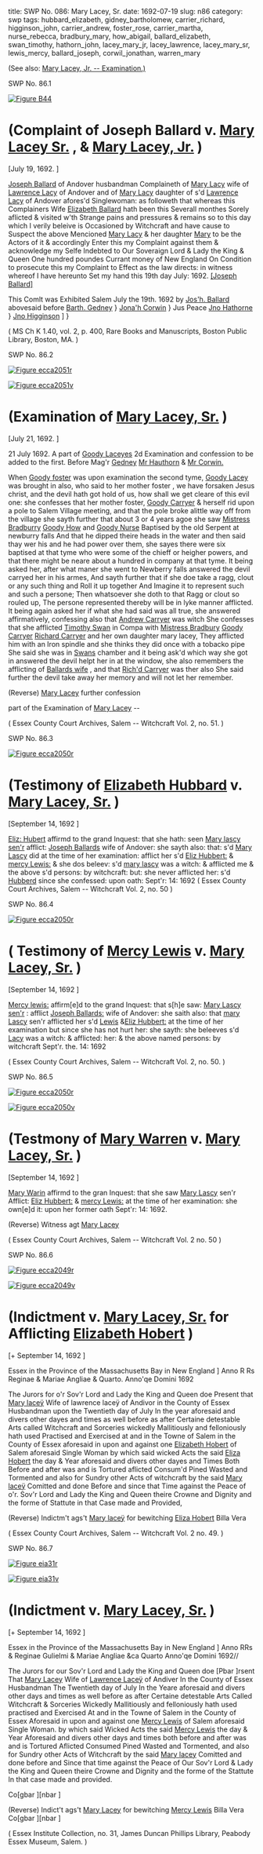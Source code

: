 title: SWP No. 086: Mary Lacey, Sr.
date: 1692-07-19
slug: n86
category: swp
tags: hubbard_elizabeth, gidney_bartholomew, carrier_richard, higginson_john, carrier_andrew, foster_rose, carrier_martha, nurse_rebecca, bradbury_mary, how_abigail, ballard_elizabeth, swan_timothy, hathorn_john, lacey_mary_jr, lacey_lawrence, lacey_mary_sr, lewis_mercy, ballard_joseph, corwil_jonathan, warren_mary




(See also: [Mary Lacey, Jr. -- Examination.)](/n2.html#n2.189)

<div markdown class="doc" id="n86.1">

<div class="doc_id">SWP No. 86.1</div>


<span markdown class="figure">[![Figure B44](archives/BPL/gifs/B44.gif)](archives/BPL/LARGE/B44.jpg)</span>

# (Complaint of Joseph Ballard v. [Mary Lacey Sr.](/tag/lacey_mary_sr.html) , & [Mary Lacey, Jr.](/tag/lacey_mary_jr.html) )

[July 19, 1692. ]

[Joseph Ballard](/tag/ballard_joseph.html) of Andover husbandman Complaineth of [Mary Lacy](/tag/lacey_mary_sr.html) wife of [Lawrence Lacy](/tag/lacey_lawrence.html) of Andover and of [Mary Lacy](/tag/lacey_mary_jr.html) daughter of s'd [Lawrence Lacy](/tag/lacey_lawrence.html) of Andover afores'd Singlewoman: as followeth that whereas this Complainers Wife [Elizabeth Ballard](/tag/ballard_elizabeth.html) hath been this Severall monthes Sorely aflicted & visited w'th Strange pains and pressures & remains so to this day which I verily beleive is Occasioned by Witchcraft and have cause to Suspect the above Mencioned [Mary Lacy](/tag/lacey_mary_sr.html) & her daughter [Mary](/tag/lacey_mary_jr.html) to be the Actors of it & accordingly Enter this my Complaint against them & acknowledge my Selfe Indebted to Our Soveraign Lord & Lady the King & Queen One hundred poundes Currant money of New England On Condition to prosecute this my Complaint to Effect as the law directs: in witness whereof I have hereunto Set my hand this 19th day July: 1692. 
                                                                      [[Joseph Ballard]](/tag/ballard_joseph.html)

This Comlt was Exhibited Salem July the 19th. 
1692 by [Jos'h. Ballard](/tag/ballard_joseph.html) abovesaid before
                                                              [Barth. Gedney](/tag/gidney_bartholomew.html) } 
                                                              [Jona'h Corwin](/tag/corwil_jonathan.html)    } Jus Peace
                                                              [Jno Hathorne](/tag/hathorn_john.html)        }
                                                              [Jno Higginson](/tag/higginson_john.html) ]   }

( MS Ch K 1.40, vol. 2, p. 400, Rare Books and Manuscripts, Boston Public Library, Boston, MA. )


</div>



<div markdown class="doc" id="n86.2">

<div class="doc_id">SWP No. 86.2</div>


<span markdown class="figure">[![Figure ecca2051r](archives/ecca/thumb/ecca2051r.jpg)](archives/ecca/large/ecca2051r.jpg)</span>

<span markdown class="figure">[![Figure ecca2051v](archives/ecca/thumb/ecca2051v.jpg)](archives/ecca/large/ecca2051v.jpg)</span>

# (Examination of [Mary Lacey, Sr.](/tag/lacey_mary_sr.html) )

[July 21, 1692. ]

21 July 1692.  A part of [Goody Laceyes](/tag/lacey_mary_sr.html) 2d Examination and confession to be added to the first. Before Mag'r [Gedney](/tag/gidney_bartholomew.html) [Mr Hauthorn](/tag/hathorn_john.html) & [Mr Corwin.](/tag/corwil_jonathan.html)

When [Goody foster](/tag/foster_rose.html) was upon examination the second tyme, [Goody Lacey](/tag/lacey_mary_sr.html) was brought in also, who said to her mother foster , we have forsaken Jesus christ, and the devil hath got hold of us, how shall we get cleare of this evil one:
she confesses that her mother foster, [Goody Carryer](/tag/carrier_martha.html) & herself rid upon a pole to Salem Village meeting, and that the pole broke alittle way off from the village she sayth further that about 3 or 4 years agoe she saw [Mistress Bradburry](/tag/bradbury_mary.html) [Goody How](/tag/how_abigail.html) and [Goody Nurse](/tag/nurse_rebecca.html) Baptised by the old Serpent at newburry falls And that he dipped theire heads in the water and then said thay wer his and he had power over them, she sayes there were six baptised at that tyme who were some of the chieff or heigher powers, and that there might be neare about a hundred in company at that tyme. It being asked her, after what maner she went to Newberry falls answered the devil carryed her in his armes, And sayth further that if she doe take a ragg, clout or any such thing and Roll it up together And Imagine it to represent such and such a persone; Then whatsoever she doth to that Ragg or clout so rouled up, The persone represented thereby will be in lyke manner afflicted. 
It being again asked her if what she had said was all true, she answered affirmatively, confessing also that [Andrew Carryer](/tag/carrier_andrew.html) was witch
She confesses that she afflicted [Timothy Swan](/tag/swan_timothy.html) in Compa with [Mistress Bradbury](/tag/bradbury_mary.html) [Goody Carryer](/tag/carrier_martha.html) [Richard Carryer](/tag/carrier_richard.html) and her own daughter mary lacey, They afflicted him with an Iron spindle and she thinks they did once with a tobacko pipe
She said she was in [Swans](/tag/swan_timothy.html) chamber and it being ask'd which way she got in answered the devil helpt her in at the window, she also remembers the afflicting of [Ballards wife](/tag/ballard_elizabeth.html) , and that [Rich'd Carryer](/tag/carrier_richard.html) was ther also
She said further the devil take away her memory and will not let her remember. 

(Reverse) [Mary Lacey](/tag/lacey_mary_sr.html) further confession

part of the Examination of [Mary Lacey](/tag/lacey_mary_sr.html) --

( Essex County Court Archives, Salem -- Witchcraft Vol. 2, no. 51. )


</div>



<div markdown class="doc" id="n86.3">

<div class="doc_id">SWP No. 86.3</div>


<span markdown class="figure">[![Figure ecca2050r](archives/ecca/thumb/ecca2050r.jpg)](archives/ecca/large/ecca2050r.jpg)</span>

# (Testimony of [Elizabeth Hubbard](/tag/hubbard_elizabeth.html) v. [Mary Lacey, Sr.](/tag/lacey_mary_sr.html) )

[September 14, 1692 ]

[Eliz: Hubert](/tag/hubbard_elizabeth.html) affirmd to the grand Inquest: that she hath: seen [Mary lascy sen'r](/tag/lacey_mary_sr.html) afflict: [Joseph Ballards](/tag/ballard_joseph.html) wife of Andover: she sayth also: that: s'd [Mary Lascy](/tag/lacey_mary_sr.html) did at the time of her examination: afflict her s'd [Eliz Hubbert:](/tag/hubbard_elizabeth.html) & [mercy Lewis:](/tag/lewis_mercy.html) & she dos beleev: s'd [mary lascy](/tag/lacey_mary_sr.html) was a witch: & afflicted me & the above s'd persons: by witchcraft: but: she never afflicted her: s'd [Hubberd](/tag/hubbard_elizabeth.html) since she confessed:
upon oath: Sept'r: 14: 1692  ( Essex County Court Archives, Salem -- Witchcraft Vol. 2, no. 50 )

</div>



<div markdown class="doc" id="n86.4">

<div class="doc_id">SWP No. 86.4</div>


<span markdown class="figure">[![Figure ecca2050r](archives/ecca/thumb/ecca2050r.jpg)](archives/ecca/large/ecca2050r.jpg)</span>

# ( Testimony of [Mercy Lewis](/tag/lewis_mercy.html) v. [Mary Lacey, Sr.](/tag/lacey_mary_sr.html) )

[September 14, 1692 ]

[Mercy lewis:](/tag/lewis_mercy.html) affirm[e]d to the grand Inquest: that s[h]e saw: [Mary Lascy sen'r](/tag/lacey_mary_sr.html) : afflict [Joseph Ballards:](/tag/ballard_joseph.html) wife of Andover: she saith also: that [mary Lascy](/tag/lacey_mary_sr.html) sen'r afflicted her s'd [Lewis](/tag/lewis_mercy.html) &[Eliz Hubbert:](/tag/hubbard_elizabeth.html) at the time of her examination but since she has not hurt her: she sayth: she beleeves s'd [Lacy](/tag/lacey_mary_sr.html) was a witch: & afflicted: her: & the above named persons: by witchcraft Sept'r. the. 14: 1692

( Essex County Court Archives, Salem -- Witchcraft Vol. 2, no. 50. )


</div>



<div markdown class="doc" id="n86.5">

<div class="doc_id">SWP No. 86.5</div>


<span markdown class="figure">[![Figure ecca2050r](archives/ecca/thumb/ecca2050r.jpg)](archives/ecca/large/ecca2050r.jpg)</span>

<span markdown class="figure">[![Figure ecca2050v](archives/ecca/thumb/ecca2050v.jpg)](archives/ecca/large/ecca2050v.jpg)</span>

# (Testmony of [Mary Warren](/tag/warren_mary.html) v. [Mary Lacey, Sr.](/tag/lacey_mary_sr.html) )

[September 14, 1692 ]

[Mary Warin](/tag/warren_mary.html) affirmd to the gran Inquest: that she saw [Mary Lascy](/tag/lacey_mary_sr.html) sen'r Afflict: [Eliz Hubbert:](/tag/hubbard_elizabeth.html) & [mercy Lewis:](/tag/lewis_mercy.html) at the time of her examination: she own[e]d it: upon her former oath Sept'r: 14: 1692. 

(Reverse) Witness agt [Mary Lacey](/tag/lacey_mary_sr.html)

( Essex County Court Archives, Salem -- Witchcraft Vol. 2 no. 50 )


</div>



<div markdown class="doc" id="n86.6">

<div class="doc_id">SWP No. 86.6</div>


<span markdown class="figure">[![Figure ecca2049r](archives/ecca/thumb/ecca2049r.jpg)](archives/ecca/large/ecca2049r.jpg)</span>

<span markdown class="figure">[![Figure ecca2049v](archives/ecca/thumb/ecca2049v.jpg)](archives/ecca/large/ecca2049v.jpg)</span>

# (Indictment v. [Mary Lacey, Sr.](/tag/lacey_mary_sr.html) for Afflicting [Elizabeth Hobert](/tag/hubbard_elizabeth.html) )

[+ September 14, 1692 ]

Essex in the Province of the Massachusetts Bay in New England ] Anno R Rs Reginae & Mariae Angliae & Quarto. Anno'qe Domini 1692 

The Jurors for o'r Sov'r Lord and Lady the King and Queen doe Present that [Mary laceÿ](/tag/lacey_mary_sr.html) Wife of lawrence laceÿ of Andivor in the County of Essex Husbandman upon the Twentieth day of July In the year aforesaid and divers other dayes and times as well before as after Certaine detestable Arts called Witchcraft and Sorceries wickedly Mallitiously and felloniously hath used Practised and Exercised at and in the Towne of Salem in the County of Essex aforesaid in upon and against one [Elizabeth Hobert](/tag/hubbard_elizabeth.html) of Salem aforesaid Single Woman by which said wicked Acts the said [Eliza Hobert](/tag/hubbard_elizabeth.html) the day & Year aforesaid and divers other dayes and Times Both Before and after was and is Tortured aflicted Consum'd Pined Wasted and Tormented and also for Sundry other Acts of witchcraft by the said [Mary laceÿ](/tag/lacey_mary_sr.html) Comitted and done Before and since that Time against the Peace of o'r. Sov'r Lord and Lady the King and Queen theire Crowne and Dignity and the forme of Stattute in that Case made and Provided,

(Reverse) Indictm't ags't [Mary laceÿ](/tag/lacey_mary_sr.html) for bewitching [Eliza Hobert](/tag/hubbard_elizabeth.html) Billa Vera

( Essex County Court Archives, Salem -- Witchcraft Vol. 2 no. 49. )


</div>



<div markdown class="doc" id="n86.7">

<div class="doc_id">SWP No. 86.7</div>


<span markdown class="figure">[![Figure eia31r](archives/essex/eia/gifs/eia31r.gif)](archives/essex/eia/large/eia31r.jpg)</span>

<span markdown class="figure">[![Figure eia31v](archives/essex/eia/gifs/eia31v.gif)](archives/essex/eia/large/eia31v.jpg)</span>

# (Indictment v. [Mary Lacey, Sr.](/tag/lacey_mary_sr.html) )

[+ September 14, 1692 ]

Essex in the Province of the Massachusetts Bay in New England ] Anno RRs & Reginae Gulielmi & Mariae Angliae &ca Quarto Anno'qe Domini 1692//

The Jurors for our Sov'r Lord and Lady the King and Queen doe [Pbar ]rsent That [Mary Lacey](/tag/lacey_mary_sr.html) Wife of [Lawrence Laceÿ](/tag/lacey_lawrence.html) of Andiver In the County of Essex Husbandman The Twentieth day of July In the Yeare aforesaid and divers other days and times as well before as after Certaine detestable Arts Called Witchcraft & Sorceries Wickedly Mallitiously and felloniously hath used practised and Exercised At and in the Towne of Salem in the County of Essex Aforesaid in upon  and against one [Mercy Lewis](/tag/lewis_mercy.html) of Salem aforesaid Single Woman. by which said Wicked Acts the said [Mercy Lewis](/tag/lewis_mercy.html) the day & Year Aforesaid and divers other days and times both before and after was and is Tortured Aflicted Consumed Pined Wasted and Tormented, and also for Sundry other Acts of Witchcraft by the said [Mary lacey](/tag/lacey_mary_sr.html) Comitted and done before and Since that time against the Peace of Our Sov'r Lord & Lady the King and Queen theire Crowne and Dignity and the forme of the Stattute In that case made and provided.

Co[gbar ][nbar ] 

(Reverse) Indict't ags't [Mary Lacey](/tag/lacey_mary_sr.html) for bewitching [Mercy Lewis](/tag/lewis_mercy.html) Billa Vera Co[gbar ][nbar ]

( Essex Institute Collection, no. 31, James Duncan Phillips Library, Peabody Essex Museum, Salem. )


</div>

